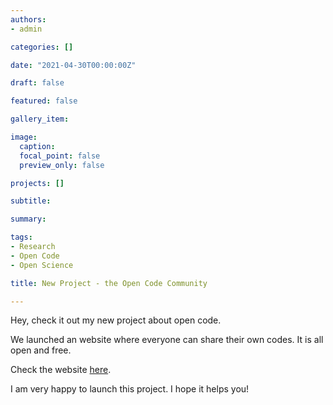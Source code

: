 ```yaml
---
authors:
- admin

categories: []

date: "2021-04-30T00:00:00Z"

draft: false

featured: false

gallery_item:

image:
  caption:
  focal_point: false
  preview_only: false

projects: []

subtitle: 

summary: 

tags:
- Research
- Open Code
- Open Science

title: New Project - the Open Code Community

---
```


Hey, check it out my new project about open code. 

We launched an website where everyone can share their own codes. It is all open and free.

Check the website [here](opencodecom.net).

I am very happy to launch this project. I hope it helps you!
